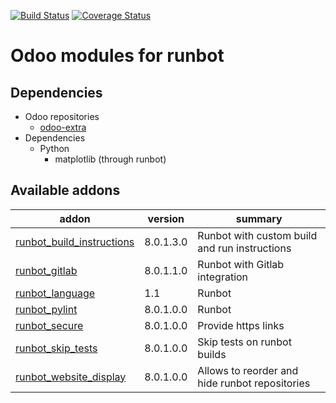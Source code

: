 [![Build Status](https://travis-ci.org/OCA/runbot-addons.svg?branch=8.0)](https://travis-ci.org/OCA/runbot-addons)
[![Coverage Status](https://coveralls.io/repos/OCA/runbot-addons/badge.svg?branch=8.0&service=github)](https://coveralls.io/github/OCA/runbot-addons?branch=8.0)

Odoo modules for runbot
========================

Dependencies
------------
* Odoo repositories
     * [odoo-extra](https://github.com/odoo/odoo-extra)
* Dependencies
     * Python
         * matplotlib (through runbot)

[//]: # (addons)
Available addons
----------------
addon | version | summary
--- | --- | ---
[runbot_build_instructions](runbot_build_instructions/) | 8.0.1.3.0 | Runbot with custom build and run instructions
[runbot_gitlab](runbot_gitlab/) | 8.0.1.1.0 | Runbot with Gitlab integration
[runbot_language](runbot_language/) | 1.1 | Runbot
[runbot_pylint](runbot_pylint/) | 8.0.1.0.0 | Runbot
[runbot_secure](runbot_secure/) | 8.0.1.0.0 | Provide https links
[runbot_skip_tests](runbot_skip_tests/) | 8.0.1.0.0 | Skip tests on runbot builds
[runbot_website_display](runbot_website_display/) | 8.0.1.0.0 | Allows to reorder and hide runbot repositories

[//]: # (end addons)
